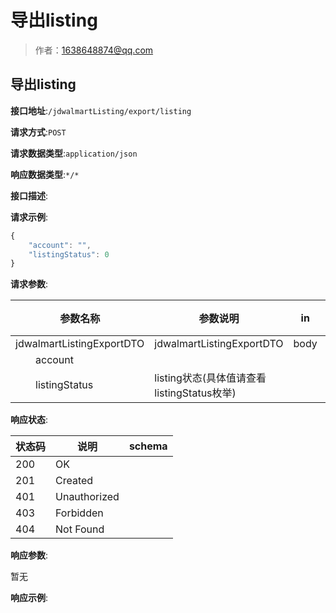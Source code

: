 # 导出listing

> 作者：1638648874@qq.com

## 导出listing


**接口地址**:`/jdwalmartListing/export/listing`


**请求方式**:`POST`


**请求数据类型**:`application/json`


**响应数据类型**:`*/*`


**接口描述**:


**请求示例**:


```javascript
{
	"account": "",
	"listingStatus": 0
}
```

**请求参数**:


| 参数名称 | 参数说明 | in    | 是否必须 | 数据类型 | schema |
| -------- | -------- | ----- | -------- | -------- | ------ |
|jdwalmartListingExportDTO|jdwalmartListingExportDTO|body|true|JdwalmartListingExportDTO|JdwalmartListingExportDTO|
|&emsp;&emsp;account|||true|string||
|&emsp;&emsp;listingStatus|listing状态(具体值请查看listingStatus枚举)||false|integer(int32)||
**响应状态**:


| 状态码 | 说明 | schema |
| -------- | -------- | ----- | 
|200|OK||
|201|Created||
|401|Unauthorized||
|403|Forbidden||
|404|Not Found|||


**响应参数**:


暂无


**响应示例**:
```javascript

```